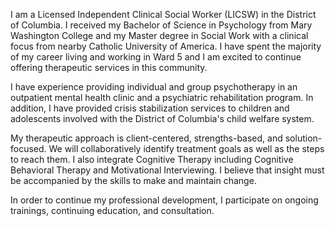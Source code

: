 I am a Licensed Independent Clinical Social Worker (LICSW) in the District of Columbia. I received my Bachelor of Science in Psychology from Mary Washington College and my Master degree in Social Work with a clinical focus from nearby Catholic University of America.  I have spent the majority of my career living and working in Ward 5 and I am excited to continue offering therapeutic services in this community. 

I have experience providing individual and group psychotherapy in an outpatient mental health clinic and a psychiatric rehabilitation program. In addition, I have provided crisis stabilization services to children and adolescents involved with the District of Columbia's child welfare system. 

My therapeutic approach is client-centered, strengths-based, and solution-focused. We will collaboratively identify treatment goals as well as the steps to reach them. I also integrate Cognitive Therapy including Cognitive Behavioral Therapy and Motivational Interviewing. I believe that insight must be accompanied by the skills to make and maintain change. 

In order to continue my professional development, I participate on ongoing trainings, continuing education, and consultation. 
